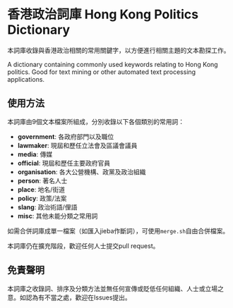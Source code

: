 # 香港政治詞庫 Hong Kong Politics Dictionary
本詞庫收錄與香港政治相關的常用關鍵字，以方便進行相關主題的文本勘探工作。

A dictionary containing commonly used keywords relating to Hong Kong politics.
Good for text mining or other automated text processing applications.

## 使用方法

本詞庫由9個文本檔案所組成，分別收錄以下各個類別的常用詞：

* **government**: 各政府部門以及職位
* **lawmaker**: 現屆和歷任立法會及區議會議員
* **media**: 傳媒
* **official**: 現屆和歷任主要政府官員
* **organisation**: 各大公營機構、政黨及政治組織
* **person**: 著名人士
* **place**: 地名/街道
* **policy**: 政策/法案
* **slang**: 政治術語/俚語
* **misc**: 其他未能分類之常用詞

如需合併詞庫成單一檔案（如匯入jieba作斷詞），可使用`merge.sh`自由合併檔案。

本詞庫仍在擴充階段，歡迎任何人士提交pull request。

## 免責聲明

本詞庫之收錄詞、排序及分類方法並無任何宣傳或貶低任何組織、人士或立場之意。如認為有不當之處，歡迎在Issues提出。
